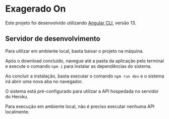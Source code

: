# Exagerado On

Este projeto foi desenvolvido utilizando [Angular CLI](https://github.com/angular/angular-cli), versão 13.

## Servidor de desenvolvimento

Para utilizar em ambiente local, basta baixar o projeto na máquina.

Após o download concluído, navegue até a pasta da aplicação pelo terminal e execute o comando `npm i` para instalar as dependências do sistema.

Ao concluir a instalação, basta executar o comando `npm run dev` e o sistema irá abrir uma nova aba no navegador.

O sistema está pré-configurado para utilizar a API hospedada no servidor do Heroku.

Para execução em ambiente local, não é preciso executar nenhuma API localmente.
